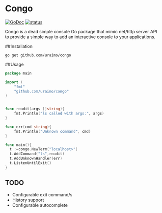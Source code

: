 # Congo

[![GoDoc](https://godoc.org/github.com/uraimo/congo?status.png)](https://godoc.org/github.com/uraimo/congo) [![status](https://sourcegraph.com/api/repos/github.com/uraimo/congo/.badges/status.png)](https://sourcegraph.com/github.com/uraimo/congo)

Congo is a dead simple console Go package that mimic net/http server API to provide a simple way to add an interactive  console to your applications.

##Installation

`go get github.com/uraimo/congo`

##Usage

```go
package main

import (
	"fmt"
	"github.com/uraimo/congo"
)


func readit(args []string){
	fmt.Println("ls called with args:", args)
}

func err(cmd string){
	fmt.Println("Unknown command", cmd)
}

func main(){
  t :=congo.NewTerm("localhost>")
  t.AddCommand("ls",readit)
  t.AddUnknownHandler(err)
  t.ListenUntilExit()
} 
```

TODO
----
+ Configurable exit command/s
+ History support
+ Configurable autocomplete

